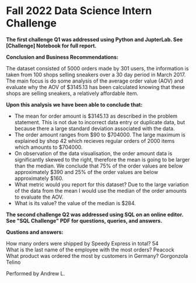 # Fall 2022 Data Science Intern Challenge 
 
 **The first challenge Q1 was addressed using Python and JupterLab. See [Challenge] Notebook for full report.**

**Conclusion and Business Recommendations:**

The dataset consisted of 5000 orders made by 301 users, the information is taken from 100 shops selling sneakers over a 30 day period in March 2017. The main focus is do some analysis of the average order value (AOV) and evaluate why the AOV of $3145.13 has been calculated knowing that these shops are selling sneakers, a relatively affordable item.

**Upon this analysis we have been able to conclude that:**

- The mean for order amount is $3145.13 as described in the problem statement. This is not due to incorrect data entry or duplicate data, but because there a large standard deviation associated with the data.
- The order amount ranges from $90 to $704000. The large maximum is explained by shop 42 which recieves regular orders of 2000 items which amounts to $704000.
- On observation of the data visualisation, the order amount data is significantly skewed to the right, therefore the mean is going to be larger than the median. We conclude that 75% of the order values are below approximately $390 and 25% of the order values are below approximately $160.
- What metric would you report for this dataset? Due to the large variation of the data from the mean I would use the median of the order amounts to evaluate the AOV.
- What is its value? the value of the median is $284.


**The second challenge Q2 was addressed using SQL on an online editor. See "SQL Challenge" PDF for questions, queries, and answers.**

**Qustions and answers:**

How many orders were shipped by Speedy Express in total? 54 <br>
What is the last name of the employee with the most orders? Peacock <br>
What product was ordered the most by customers in Germany? Gorgonzola Telino <br>

Performed by Andrew L.
